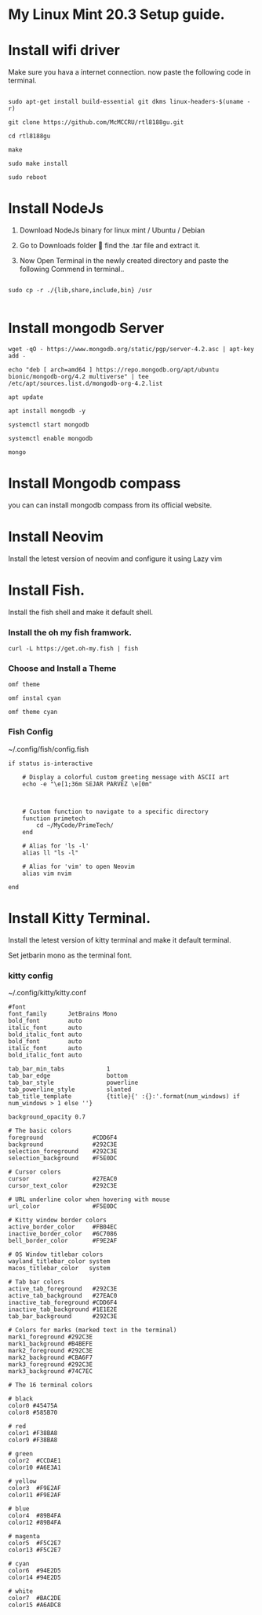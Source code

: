 # My Linux Mint 20.3 Setup guide.

# Install wifi driver

Make sure you hava a internet connection. now paste the following code in terminal.

```

sudo apt-get install build-essential git dkms linux-headers-$(uname -r)

```

```
git clone https://github.com/McMCCRU/rtl8188gu.git

```

```
cd rtl8188gu

```

```
make

```

```
sudo make install

```

```
sudo reboot

```

# Install NodeJs

1.  Download NodeJs binary for linux mint / Ubuntu / Debian

2.  Go to Downloads folder 📂 find the .tar file and extract it.

3.  Now Open Terminal in the newly created directory and paste the following Commend in terminal..

```

sudo cp -r ./{lib,share,include,bin} /usr


```

# Install mongodb Server

```
wget -qO - https://www.mongodb.org/static/pgp/server-4.2.asc | apt-key add -

```

```
echo "deb [ arch=amd64 ] https://repo.mongodb.org/apt/ubuntu bionic/mongodb-org/4.2 multiverse" | tee /etc/apt/sources.list.d/mongodb-org-4.2.list
```

```
apt update
```

```
apt install mongodb -y
```

```
systemctl start mongodb
```

```
systemctl enable mongodb
```

```
mongo
```

# Install Mongodb compass

you can can install mongodb compass from its official website.

# Install Neovim

Install the letest version of neovim and configure it using Lazy vim

# Install Fish.

Install the fish shell and make it default shell.

### Install the oh my fish framwork.

```
curl -L https://get.oh-my.fish | fish
```

### Choose and Install a Theme

```
omf theme
```

```
omf instal cyan

```

```
omf theme cyan

```

### Fish Config

~/.config/fish/config.fish

```
if status is-interactive

    # Display a colorful custom greeting message with ASCII art
    echo -e "\e[1;36m SEJAR PARVEZ \e[0m"



    # Custom function to navigate to a specific directory
    function primetech
        cd ~/MyCode/PrimeTech/
    end

    # Alias for 'ls -l'
    alias ll "ls -l"

    # Alias for 'vim' to open Neovim
    alias vim nvim

end

```

# Install Kitty Terminal.

Install the letest version of kitty terminal and make it default terminal.

Set jetbarin mono as the terminal font.

### kitty config

~/.config/kitty/kitty.conf

```
#font
font_family      JetBrains Mono
bold_font        auto
italic_font      auto
bold_italic_font auto
bold_font        auto
italic_font      auto
bold_italic_font auto

tab_bar_min_tabs            1
tab_bar_edge                bottom
tab_bar_style               powerline
tab_powerline_style         slanted
tab_title_template          {title}{' :{}:'.format(num_windows) if num_windows > 1 else ''}

background_opacity 0.7

# The basic colors
foreground              #CDD6F4
background              #292C3E
selection_foreground    #292C3E
selection_background    #F5E0DC

# Cursor colors
cursor                  #27EAC0
cursor_text_color       #292C3E

# URL underline color when hovering with mouse
url_color               #F5E0DC

# Kitty window border colors
active_border_color     #FB04EC
inactive_border_color   #6C7086
bell_border_color       #F9E2AF

# OS Window titlebar colors
wayland_titlebar_color system
macos_titlebar_color   system

# Tab bar colors
active_tab_foreground   #292C3E
active_tab_background   #27EAC0
inactive_tab_foreground #CDD6F4
inactive_tab_background #1E1E2E
tab_bar_background      #292C3E

# Colors for marks (marked text in the terminal)
mark1_foreground #292C3E
mark1_background #B4BEFE
mark2_foreground #292C3E
mark2_background #CBA6F7
mark3_foreground #292C3E
mark3_background #74C7EC

# The 16 terminal colors

# black
color0 #45475A
color8 #585B70

# red
color1 #F38BA8
color9 #F38BA8

# green
color2  #CCDAE1
color10 #A6E3A1

# yellow
color3  #F9E2AF
color11 #F9E2AF

# blue
color4  #89B4FA
color12 #89B4FA

# magenta
color5  #F5C2E7
color13 #F5C2E7

# cyan
color6  #94E2D5
color14 #94E2D5

# white
color7  #BAC2DE
color15 #A6ADC8


```
